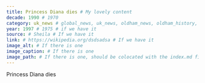 ```yaml
---
title: Princess Diana dies # My lovely content
decade: 1990 # 1970
category: uk_news # global_news, uk_news, oldham_news, oldham_history, towers, surrounding_estate # Always exactly one category
year: 1997 # 1975 # if we have it
source: # Sheila # If we have it
link: # https://wikipedia.org/dsdsadsa # If we have it
image_alt: # If there is one
image_caption: # If there is one
image_path: # If there is one, should be colocated with the index.md file in the folder
---
```


Princess Diana dies
